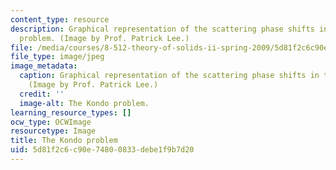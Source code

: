 ```yaml
---
content_type: resource
description: Graphical representation of the scattering phase shifts in the Kondo
  problem. (Image by Prof. Patrick Lee.)
file: /media/courses/8-512-theory-of-solids-ii-spring-2009/5d81f2c6c90e74800833debe1f9b7d20_8-512s09-th.jpg
file_type: image/jpeg
image_metadata:
  caption: Graphical representation of the scattering phase shifts in the Kondo problem.
    (Image by Prof. Patrick Lee.)
  credit: ''
  image-alt: The Kondo problem.
learning_resource_types: []
ocw_type: OCWImage
resourcetype: Image
title: The Kondo problem
uid: 5d81f2c6-c90e-7480-0833-debe1f9b7d20
---
```

